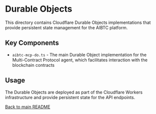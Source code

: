# Durable Objects

This directory contains Cloudflare Durable Objects implementations that provide persistent state management for the AIBTC platform.

## Key Components

- `aibtc-mcp-do.ts` - The main Durable Object implementation for the Multi-Contract Protocol agent, which facilitates interaction with the blockchain contracts

## Usage

The Durable Objects are deployed as part of the Cloudflare Workers infrastructure and provide persistent state for the API endpoints.

[Back to main README](/)
